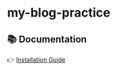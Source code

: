 # my-blog-practice
## 📚 Documentation

👉 [Installation Guide]([https://github.com/your-username/my-blog-practice/wiki/Installation](https://github.com/Ved45ant/my-blog-practice/wiki#installation))
